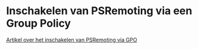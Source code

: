 # Inschakelen van PSRemoting via een Group Policy

[Artikel over het inschakelen van PSRemoting via GPO](https://www.techrepublic.com/article/how-to-enable-powershell-remoting-via-group-policy/)